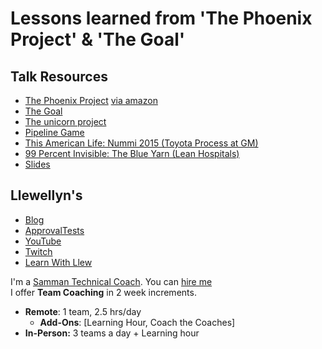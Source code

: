 # Lessons learned from 'The Phoenix Project' & 'The Goal'

## Talk Resources

* [The Phoenix Project](https://itrevolution.com/book/the-phoenix-project/) [via amazon](https://www.amazon.com/dp/B00VATFAMI)
* [The Goal](https://www.amazon.com/dp/B00IFGGDA2)
* [The unicorn project](https://itrevolution.com/the-unicorn-project/)
* [Pipeline Game](https://www.praqma.com/stories/pipeline-card-game/)
* [This American Life: Nummi 2015 (Toyota Process at GM) ](http://www.thisamericanlife.org/radio-archives/episode/561/nummi-2015)
* [99 Percent Invisible: The Blue Yarn (Lean Hospitals) ](http://99percentinvisible.org/episode/episode-30-the-blue-yarn-download-embed-share/)
* [Slides](https://github.com/isidore/Talks/blob/master/Slides/Lessons%20learned%20from%20The%20Phoenix%20Project%20and%20The%20Goal.pptx?raw=true)


## Llewellyn's<!-- include: llewellyn.md -->

* [Blog](https://llewellynfalco.blogspot.com/)
* [ApprovalTests](https://github.com/approvals/)
* [YouTube](https://www.youtube.com/user/isidoreus/videos)
* [Twitch](https://www.twitch.tv/llewellynfalco)
* [Learn With Llew](https://github.com/LearnWithLlew)

I'm a [Samman Technical Coach](https://sammancoaching.org/). You can [hire me](http://llewellynfalco.blogspot.com/p/hire-me.html)  
I offer **Team Coaching** in 2 week increments.
* **Remote**: 1 team, 2.5 hrs/day  
    * **Add-Ons**: [Learning Hour, Coach the Coaches]
* **In-Person:**  3 teams a day + Learning hour

<!-- endInclude -->
